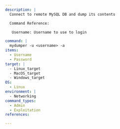 ```yaml
---
description: |
  Connect to remote MySQL DB and dump its contents

  Command Reference:

   Username: Username to use to login

command: |
  mydumper -u <username> -a
items:
  - Username
  - Password
target: |
  - Linux_target
  - MacOS_target
  - Windows_target
OS:
  - Linux
environment: |
  - Networking
command_types:
  - Admin
  - Exploitation
references:

---
```

